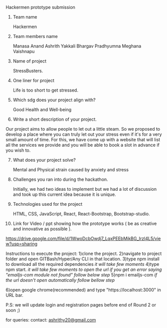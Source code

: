 Hackermen prototype submission



1. Team name 

   Hackermen

2. Team members name 

   Manasa Anand
   Ashrith Yakkali
   Bhargav Pradhyumna
   Meghana Vaishnapu

3. Name of project

   StressBusters.

4. One liner for project

   Life is too short to get stressed.

5. Which sdg does your project align with? 

   Good Health and Well-being

6. Write a short description of your project.  

Our project aims to allow people to let out a little steam. So we proposed to develop a place where you can truly let out your stress even if it's for a very small amount of time. For this, we have come up with a website that will list all the services we provide and you will be able to book a slot in advance if you wish to.

7. What does your project solve? 

   Mental and Physical strain caused by anxiety and stress

8. Challenges you ran into during the hackathon.  

   Initially, we had two ideas to implement but we had a lot of discussion and took up this current idea because it is unique.

9. Technologies used for the project 

   HTML, CSS, JavaScript, React, React-Bootstrap, Bootstrap-studio.

10. Link for Video / ppt showing how the prototype works ( be as creative and innovative as possible ). 

   https://drive.google.com/file/d/1WwoDcbOwdj7_LqxPEEbMikBG_Irzl4L5/view?usp=sharing
   
   
 Instructions to execute the project:
 1)clone the project.
 2)navigate to project folder and open GITBash/Hyper/Any CLI in that location.
 3)type npm install to download all the required dependencies
 *it will take few moments*
 4)type npm start.
 *it will take few moments to open the url*
 *if you get an error saying "emailjs-com module not found" follow below step*
 5)npm i emailjs-com
 *if the url doesn't open automatically follow bellow step*
 
 6)open google chrome(recommended) and type "https://localhost:3000" in URL bar.
 
 P.S: we will update login and registration pages before end of Round 2 or soon ;)
 
 for queries:
 contact: ashrithy20@gmail.com
